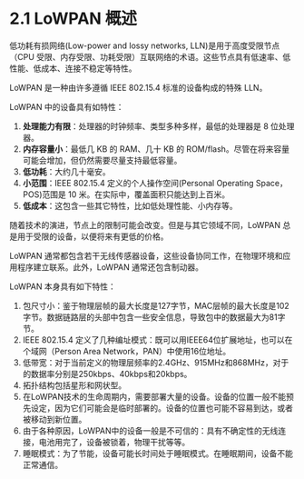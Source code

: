# 2.1 LoWPAN 概述
低功耗有损网络(Low-power and lossy networks, LLN)是用于高度受限节点（CPU 受限、内存受限、功耗受限）互联网络的术语。这些节点具有低速率、低性能、低成本、连接不稳定等特性。

LoWPAN 是一种由许多遵循 IEEE 802.15.4 标准的设备构成的特殊 LLN。

LoWPAN 中的设备具有如特性：
1. **处理能力有限**：处理器的时钟频率、类型多种多样，最低的处理器是 8 位处理器。
2. **内存容量小**：最低几 KB 的 RAM、几十 KB 的 ROM/flash。尽管在将来容量可能会增加，但仍然需要尽量支持最低容量。
3. **低功耗**：大约几十毫安。
4. **小范围**：IEEE 802.15.4 定义的个人操作空间(Personal Operating Space，POS)范围是 10 米。在实际中，覆盖面积只能达到上百米。
5. **低成本**：这包含一些其它特性，比如低处理性能、小内存等。

随着技术的演进，节点上的限制可能会改变。但是与其它领域不同，LoWPAN 总是用于受限的设备，以便将来有更低的价格。

LoWPAN 通常都包含若干无线传感器设备，这些设备协同工作，在物理环境和应用程序建立联系。此外，LoWPAN 通常还包含制动器。

LoWPAN 本身具有如下特性：
1. 包尺寸小：鉴于物理层帧的最大长度是127字节，MAC层帧的最大长度是102字节。数据链路层的头部中包含一些安全信息，导致包中的数据最大为81字节。
2. IEEE 802.15.4 定义了几种编址模式：既可以用IEEE64位扩展地址，也可以在个域网（Person Area Network，PAN）中使用16位地址。
3. 低带宽：对于当前定义的物理层频率的2.4GHz、915MHz和868MHz，对于的数据率分别是250kbps、40kbps和20kbps。
4. 拓扑结构包括星形和网状型。
5. 在LoWPAN技术的生命周期内，需要部署大量的设备。设备的位置一般不能预先设定，因为它们可能会是临时部署的。设备的位置也可能不容易到达，或者被移动到新位置。
6. 由于各种原因，LoWPAN中的设备一般是不可信的：具有不确定性的无线连接，电池用完了，设备被锁着，物理干扰等等。
7. 睡眠模式：为了节能，设备可能长时间处于睡眠模式。在睡眠期间，设备不能正常通信。

